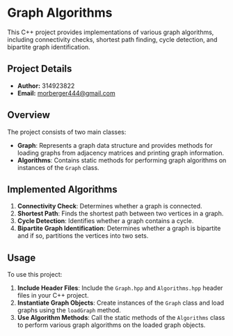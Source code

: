 # Graph Algorithms

This C++ project provides implementations of various graph algorithms, including connectivity checks, shortest path finding, cycle detection, and bipartite graph identification.

## Project Details

- **Author:** 314923822
- **Email:** morberger444@gmail.com

## Overview

The project consists of two main classes:

- **Graph**: Represents a graph data structure and provides methods for loading graphs from adjacency matrices and printing graph information.
- **Algorithms**: Contains static methods for performing graph algorithms on instances of the `Graph` class.

## Implemented Algorithms

1. **Connectivity Check**: Determines whether a graph is connected.
2. **Shortest Path**: Finds the shortest path between two vertices in a graph.
3. **Cycle Detection**: Identifies whether a graph contains a cycle.
4. **Bipartite Graph Identification**: Determines whether a graph is bipartite and if so, partitions the vertices into two sets.

## Usage

To use this project:

1. **Include Header Files**: Include the `Graph.hpp` and `Algorithms.hpp` header files in your C++ project.
2. **Instantiate Graph Objects**: Create instances of the `Graph` class and load graphs using the `loadGraph` method.
3. **Use Algorithm Methods**: Call the static methods of the `Algorithms` class to perform various graph algorithms on the loaded graph objects.


